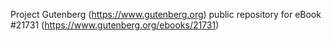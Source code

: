 Project Gutenberg (https://www.gutenberg.org) public repository for eBook #21731 (https://www.gutenberg.org/ebooks/21731)
